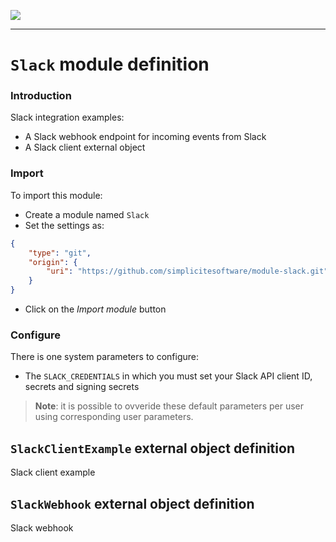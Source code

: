 <!--
 ___ _            _ _    _ _    __
/ __(_)_ __  _ __| (_)__(_) |_ /_/
\__ \ | '  \| '_ \ | / _| |  _/ -_)
|___/_|_|_|_| .__/_|_\__|_|\__\___|
            |_| 
-->
![](https://docs.simplicite.io//logos/logo250.png)
* * *

`Slack` module definition
=========================

### Introduction

Slack integration examples:

- A Slack webhook endpoint for incoming events from Slack
- A Slack client external object

### Import

To import this module:

- Create a module named `Slack`
- Set the settings as:

```json
{
	"type": "git",
	"origin": {
		"uri": "https://github.com/simplicitesoftware/module-slack.git"
	}
}
```

- Click on the _Import module_ button

### Configure

There is one system parameters to configure:

- The `SLACK_CREDENTIALS` in which you must set your Slack API client ID, secrets and signing secrets

> **Note**: it is possible to ovveride these default parameters per user using corresponding user parameters.

`SlackClientExample` external object definition
-----------------------------------------------

Slack client example


`SlackWebhook` external object definition
-----------------------------------------

Slack webhook


